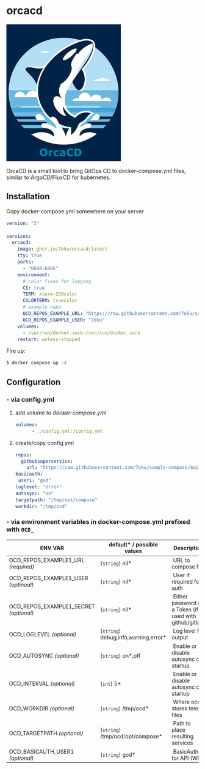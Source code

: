 # orcacd

![OrcaCD](https://github.com/7oku/orcacd/blob/main/img/orcacd_logo_300.png?raw=true)

OrcaCD is a small tool to bring GitOps CD to docker-compose.yml files, similar to ArgoCD/FluxCD for kubernetes.

## Installation

Copy docker-compose.yml somewhere on your server

```yml
version: "3"

services:
  orcacd: 
    image: ghcr.io/7oku/orcacd:latest
    tty: true
    ports: 
      - "6688:6666"
    environment:
      # color fixes for logging
      CI: true
      TERM: xterm-256color
      COLORTERM: truecolor
      # example repo
      OCD_REPOS_EXAMPLE_URL: "https://raw.githubusercontent.com/7oku/sample-compose/main/compose-files/servicename/docker-compose.yaml"
      OCD_REPOS_EXAMPLE_USER: "7oku"
    volumes:
      - /var/run/docker.sock:/var/run/docker.sock
    restart: unless-stopped
```

Fire up:

```bash
$ docker compose up -d
```

## Configuration

### - via config.yml

1. add volume to *docker-compose.yml*

   ```yml
   volumes:
         - ./config.yml:/config.yml
   ```

2. create/copy config.yml

    ```yml
    repos:
      githubsuperservice:
        url: "https://raw.githubusercontent.com/7oku/sample-compose/main/compose-files/servicename/docker-compose.yaml"
   basicauth:
     user1: "god"
   loglevel: "error"
   autosync: "on"
   targetpath: "/tmp/opt/compose"
   workdir: "/tmp/ocd"
   ```

### - via environment variables in docker-compose.yml prefixed with `OCD_`

| ENV VAR | default* / possible values | Description |
|---|---|---|
| OCD_REPOS_EXAMPLE1_URL *(required)* | (`string`) nil* | URL to compose file |
| OCD_REPOS_EXAMPLE1_USER *(optinoal)* | (`string`) nil* | User if required for auth |
| OCD_REPOS_EXAMPLE1_SECRET *(optional)* | (`string`) nil* | Either password or a Token (if used with github/gitlab) |
| OCD_LOGLEVEL *(optional)* | (`string`) debug,info,warning,error* | Log level for output |
| OCD_AUTOSYNC *(optional)* | (`string`) on*,off | Enable or disable autosync on startup |
| OCD_INTERVAL *(optional)* | (`int`) 5* | Enable or disable autosync on startup |
| OCD_WORKDIR *(optional)* | (`string`) /tmp/ocd* | Where ocd stores temp files |
| OCD_TARGETPATH *(optional)* | (`string`) /tmp/ocd/opt/compose* | Path to place resulting services |
| OCD_BASICAUTH_USER1 *(optional)* | (`string`) god* | BasicAuth for API (WIP) |
